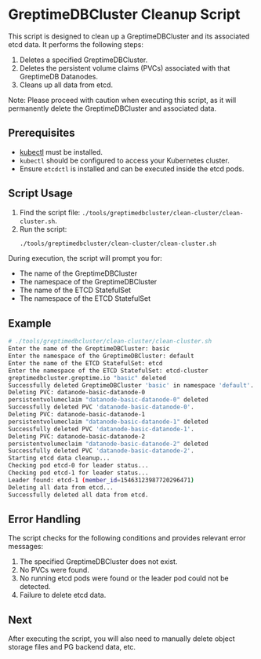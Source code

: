 # GreptimeDBCluster Cleanup Script

This script is designed to clean up a GreptimeDBCluster and its associated etcd data. It performs the following steps:

1. Deletes a specified GreptimeDBCluster.
2. Deletes the persistent volume claims (PVCs) associated with that GreptimeDB Datanodes.
3. Cleans up all data from etcd.

Note: Please proceed with caution when executing this script, as it will permanently delete the GreptimeDBCluster and associated data.

## Prerequisites

- [kubectl](https://kubernetes.io/docs/tasks/tools/install-kubectl/) must be installed.
- `kubectl` should be configured to access your Kubernetes cluster.
- Ensure `etcdctl` is installed and can be executed inside the etcd pods.

## Script Usage

1. Find the script file: `./tools/greptimedbcluster/clean-cluster/clean-cluster.sh`.
2. Run the script:
   ```bash
   ./tools/greptimedbcluster/clean-cluster/clean-cluster.sh
   ```

During execution, the script will prompt you for:
- The name of the GreptimeDBCluster
- The namespace of the GreptimeDBCluster
- The name of the ETCD StatefulSet
- The namespace of the ETCD StatefulSet

## Example

```bash
# ./tools/greptimedbcluster/clean-cluster/clean-cluster.sh
Enter the name of the GreptimeDBCluster: basic
Enter the namespace of the GreptimeDBCluster: default
Enter the name of the ETCD StatefulSet: etcd
Enter the namespace of the ETCD StatefulSet: etcd-cluster
greptimedbcluster.greptime.io "basic" deleted
Successfully deleted GreptimeDBCluster 'basic' in namespace 'default'.
Deleting PVC: datanode-basic-datanode-0
persistentvolumeclaim "datanode-basic-datanode-0" deleted
Successfully deleted PVC 'datanode-basic-datanode-0'.
Deleting PVC: datanode-basic-datanode-1
persistentvolumeclaim "datanode-basic-datanode-1" deleted
Successfully deleted PVC 'datanode-basic-datanode-1'.
Deleting PVC: datanode-basic-datanode-2
persistentvolumeclaim "datanode-basic-datanode-2" deleted
Successfully deleted PVC 'datanode-basic-datanode-2'.
Starting etcd data cleanup...
Checking pod etcd-0 for leader status...
Checking pod etcd-1 for leader status...
Leader found: etcd-1 (member_id=15463123987720296471)
Deleting all data from etcd...
Successfully deleted all data from etcd.
```

## Error Handling

The script checks for the following conditions and provides relevant error messages:

1. The specified GreptimeDBCluster does not exist.
2. No PVCs were found.
3. No running etcd pods were found or the leader pod could not be detected.
4. Failure to delete etcd data.

## Next

After executing the script, you will also need to manually delete object storage files and PG backend data, etc.
